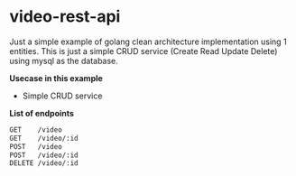 # video-rest-api
Just a simple example of golang clean architecture implementation using 1 entities. This is just a simple CRUD service (Create Read Update Delete) using mysql as the database.

**Usecase in this example**
* Simple CRUD service

**List of endpoints**
```bash
GET    /video
GET    /video/:id
POST   /video
POST   /video/:id
DELETE /video/:id
```